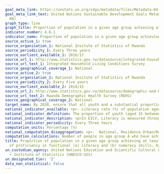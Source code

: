 ```yaml
---
goal_meta_link: https://unstats.un.org/sdgs/metadata/files/Metadata-04-06-01.pdf
goal_meta_link_text: United Nations Sustainable Development Goals Metadata (PDF 57.8
  KB)
graph_type: line
graph_title: Proportion of population in a given age group achieving at least a fixed level of proficiency in functional (a) literacy and (b) numeracy skills, by sex
indicator_number: 4.6.1
indicator_name: Proportion of population in a given age group achieving at least a fixed level of proficiency in functional (a) literacy and (b) numeracy skills, by sex
source_active_1: true
source_organisation_1: National Insitute of Statistics of Rwanda
source_periodicity_1: Every Three years
source_earliest_available_1: 2016/17
source_url_1: http://www.statistics.gov.rw/datasource/integrated-household-living-conditions-survey-eicv
source_url_text_1: Integrated Household Living Conditions Survey
source_geographical_coverage_1: National
source_active_2: true
source_organisation_2: National Insitute of Statistics of Rwanda
source_periodicity_2: Every Five years
source_earliest_available_2: 2014/15
source_url_2: http://www.statistics.gov.rw/datasource/demographic-and-health-survey-dhs 
source_url_text_2: Rwanda Demographic Health Survey (RDHS)
source_geographical_coverage_2: National 
target_name: By 2030, ensure that all youth and a substantial proportion of adults, both men and women, achieve literacy and numeracy
national_indicator_available: <p>- Literacy rate (%) of population aged 15-24 years, Literacy rate (%) of population aged 15+ years</p><p>- Numeracy rate (%) of population aged between 15 and 24 years, Numeracy rate (%) of population aged 15 years and above</p>
national_indicator_definition: The proportion of youth (aged 15 between 24 years) and of adults (aged 15 years and above) have achieved or exceeded a given level of proficiency in (a) literacy and (b) numeracy. 
national_indicator_description: <p>In EICV, Literacy is measured through a self-assessment question on whether the respondent can read and write a simple note. Numeracy is measured through a self-assessment question on the ability to perform a written calculation</p><p>Whereas for DHS, literacy rate refers to men and women who attended secondary school or higher and women who can read a whole sentence or part of a sentence</p>
national_indicator_periodicity: Every Three Years
computation_units: Percentage (%)
national_computation_disaggregation: <p>-  National, Residence Urban/Rural, Province</p><p>- Sex</p><p>- Quintile</p>
computation_calculations: Number of people in age group A who have achieved above the minimum level of literacy divide in year T by Population of age group A in year T 
title: Proportion of population in a given age group achieving at least a fixed level
  of proficiency in functional (a) literacy and (b) numeracy skills, by sex
un_custodian_agency: United Nations Education and Scientific Cultural Organisation
  - Institute of Statistics (UNESCO-UIS)
un_designated_tier: '2'
data_non_statistical: false
---
```


